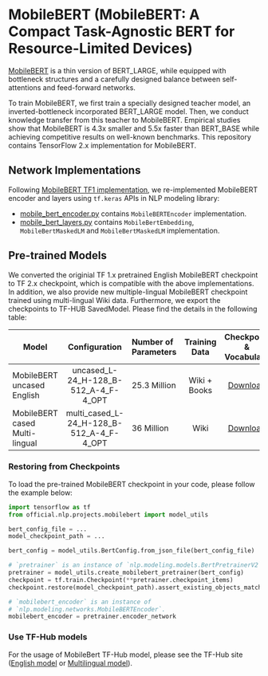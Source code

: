 # MobileBERT (MobileBERT: A Compact Task-Agnostic BERT for Resource-Limited Devices)

[MobileBERT](https://arxiv.org/abs/2004.02984)
is a thin version of BERT_LARGE, while equipped with bottleneck
structures and a carefully designed balance between self-attentions and
feed-forward networks.

To train MobileBERT, we first train a specially designed teacher model, an
inverted-bottleneck incorporated BERT_LARGE model. Then, we conduct knowledge
transfer from this teacher to MobileBERT. Empirical studies show that MobileBERT
is 4.3x smaller and 5.5x faster than BERT_BASE while achieving competitive
results on well-known benchmarks. This repository contains TensorFlow 2.x
implementation for MobileBERT.

## Network Implementations

Following
[MobileBERT TF1 implementation](https://github.com/google-research/google-research/tree/master/mobilebert),
we re-implemented MobileBERT encoder and layers using `tf.keras` APIs in NLP
modeling library:

  * [mobile_bert_encoder.py](https://github.com/tensorflow/models/blob/master/official/nlp/modeling/networks/mobile_bert_encoder.py)
  contains `MobileBERTEncoder` implementation.
  * [mobile_bert_layers.py](https://github.com/tensorflow/models/blob/master/official/nlp/modeling/layers/mobile_bert_layers.py)
  contains `MobileBertEmbedding`, `MobileBertMaskedLM` and `MobileBertMaskedLM`
  implementation.

## Pre-trained Models

We converted the originial TF 1.x pretrained English MobileBERT checkpoint to
TF 2.x checkpoint, which is compatible with the above implementations.
In addition, we also provide new multiple-lingual MobileBERT checkpoint
trained using multi-lingual Wiki data. Furthermore, we export the checkpoints to
TF-HUB SavedModel. Please find the details in the following table:

Model                          | Configuration                            | Number of Parameters | Training Data | Checkpoint & Vocabulary                                                                                                                                    | TF-Hub SavedModel                                                                                                                      | Metrics
------------------------------ | :--------------------------------------: | :------------------- | :-----------: | :-----------------------------------------------------------------------------------------------------------------------------------------------: | :------------------------------------------------------------------------------------------------------------------------------------: | :-----:
MobileBERT uncased English     | uncased_L-24_H-128_B-512_A-4_F-4_OPT     | 25.3 Million         | Wiki + Books  | [Download](https://storage.cloud.google.com/tf_model_garden/official/mobilebert/uncased_L-24_H-128_B-512_A-4_F-4_OPT.tar.gz)     | [TF-Hub](https://tfhub.dev/tensorflow/mobilebert_en_uncased_L-24_H-128_B-512_A-4_F-4_OPT/1)     | Squad v1.1 F1 90.0, GLUE 77.7
MobileBERT cased Multi-lingual | multi_cased_L-24_H-128_B-512_A-4_F-4_OPT | 36 Million           | Wiki          | [Download](https://storage.cloud.google.com/tf_model_garden/official/mobilebert/multi_cased_L-24_H-128_B-512_A-4_F-4_OPT.tar.gz) | [TF-Hub](https://tfhub.dev/tensorflow/mobilebert_multi_cased_L-24_H-128_B-512_A-4_F-4_OPT/1) | XNLI (zero-short):64.7

### Restoring from Checkpoints

To load the pre-trained MobileBERT checkpoint in your code, please follow the
example below:

```python
import tensorflow as tf
from official.nlp.projects.mobilebert import model_utils

bert_config_file = ...
model_checkpoint_path = ...

bert_config = model_utils.BertConfig.from_json_file(bert_config_file)

# `pretrainer` is an instance of `nlp.modeling.models.BertPretrainerV2`.
pretrainer = model_utils.create_mobilebert_pretrainer(bert_config)
checkpoint = tf.train.Checkpoint(**pretrainer.checkpoint_items)
checkpoint.restore(model_checkpoint_path).assert_existing_objects_matched()

# `mobilebert_encoder` is an instance of
# `nlp.modeling.networks.MobileBERTEncoder`.
mobilebert_encoder = pretrainer.encoder_network
```

### Use TF-Hub models

For the usage of MobileBert TF-Hub model, please see the TF-Hub site
([English model](https://tfhub.dev/tensorflow/mobilebert_en_uncased_L-24_H-128_B-512_A-4_F-4_OPT/1)
or
[Multilingual model](https://tfhub.dev/tensorflow/mobilebert_multi_cased_L-24_H-128_B-512_A-4_F-4_OPT/1)).
